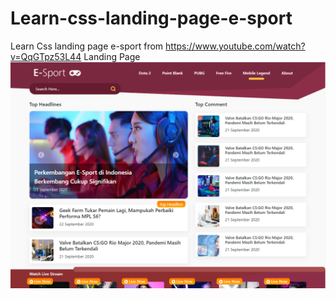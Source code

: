# Learn-css-landing-page-e-sport
Learn Css landing page e-sport from https://www.youtube.com/watch?v=QqGTpz53L44
Landing Page
   <img src="assets/Capture.PNG" >
